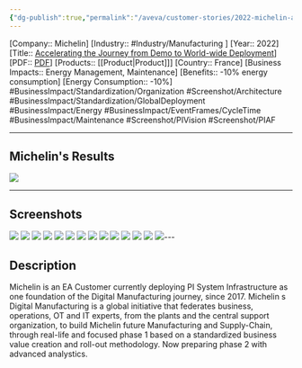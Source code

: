 ```yaml
---
{"dg-publish":true,"permalink":"/aveva/customer-stories/2022-michelin-accelerating-the-journey-from-demo-to-world-wide-deployment/"}
---
```


[Company:: Michelin]
[Industry:: #Industry/Manufacturing ]
[Year:: 2022]
[Title:: [Accelerating the Journey from Demo to World-wide Deployment](https://resources.osisoft.com/presentations/accelerating-the-journey-from-demo-to-world-wide-deployment---michelin/)]
[PDF:: [PDF](https://cdn.osisoft.com/osi/presentations/2022-AVEVA-Amsterdam/UC22EU-D2MT040-Michelin-Rodrigues-accelerated-journey-from-demonstrator-to-worldwide-usage.pdf)]
[Products:: [[Product\|Product]]]
[Country:: France]
[Business Impacts:: Energy Management, Maintenance]
[Benefits:: -10% energy consumption]
[Energy Consumption:: -10%]
#BusinessImpact/Standardization/Organization #Screenshot/Architecture #BusinessImpact/Standardization/GlobalDeployment #BusinessImpact/Energy #BusinessImpact/EventFrames/CycleTime #BusinessImpact/Maintenance #Screenshot/PIVision #Screenshot/PIAF 

---
## Michelin's Results
![](https://i.imgur.com/SWAZRzh.png)

---
## Screenshots
![](https://i.imgur.com/uPUzNWH.png)
![](https://i.imgur.com/ouQwsrw.png)
![](https://i.imgur.com/l4uNXg6.png)
![](https://i.imgur.com/1QkBjnC.png)
![](https://i.imgur.com/WQ9Ux0k.png)
![](https://i.imgur.com/9xEFvzO.png)
![](https://i.imgur.com/UTFDoH8.png)
![](https://i.imgur.com/qgv5wmC.png)
![](https://i.imgur.com/axAzCBH.png)
![](https://i.imgur.com/iirv3G6.png)
![](https://i.imgur.com/ZZmGgzw.png)
![](https://i.imgur.com/Hc7bhq7.png)
![](https://i.imgur.com/drBNyYZ.png)
![](https://i.imgur.com/gOg4CH6.png)---
## Description
Michelin is an EA Customer currently deploying PI System Infrastructure as one foundation of the Digital Manufacturing journey, since 2017. Michelin s Digital Manufacturing is a global initiative that federates business, operations, OT and IT experts, from the plants and the central support organization, to build Michelin future Manufacturing and Supply-Chain, through real-life and focused phase 1 based on a standardized business value creation and roll-out methodology. Now preparing phase 2 with advanced analystics.